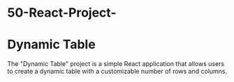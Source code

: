 # 50-React-Project-

# Dynamic Table
The "Dynamic Table" project is a simple React application that allows users to create a dynamic table with a customizable number of rows and columns.
